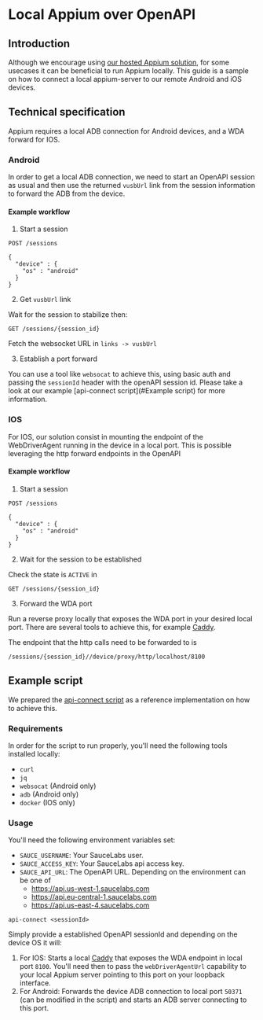 # Local Appium over OpenAPI

## Introduction
Although we encourage using [our hosted Appium solution](https://docs.saucelabs.com/mobile-apps/automated-testing/appium/), for some usecases it can be beneficial to run Appium locally. This guide is a sample on how to connect a local appium-server to our remote Android and iOS devices.

## Technical specification

Appium requires a local ADB connection for Android devices, and a WDA forward for IOS.

### Android

In order to get a local ADB connection, we need to start an OpenAPI session as usual and then use the returned `vusbUrl` link from the session information to forward the ADB from the device.

#### Example workflow

1. Start a session

```
POST /sessions
```

```
{
  "device" : {
    "os" : "android"
  }
}
```

2. Get `vusbUrl` link

Wait for the session to stabilize then:

```
GET /sessions/{session_id}
```

Fetch the websocket URL in `links -> vusbUrl`

3. Establish a port forward

You can use a tool like `websocat` to achieve this, using basic auth and passing the `sessionId` header with the openAPI session id. Please take a look at our example [api-connect script](#Example script) for more information.

### IOS

For IOS, our solution consist in mounting the endpoint of the WebDriverAgent running in the device in a local port. This is possible leveraging the http forward endpoints in the OpenAPI

#### Example workflow

1. Start a session

```
POST /sessions
```

```
{
  "device" : {
    "os" : "android"
  }
}
```

2. Wait for the session to be established

Check the state is `ACTIVE` in

```
GET /sessions/{session_id}
```

3. Forward the WDA port

Run a reverse proxy locally that exposes the WDA port in your desired local port. There are several tools to achieve this, for example [Caddy](https://caddyserver.com/).

The endpoint that the http calls need to be forwarded to is

```
/sessions/{session_id}//device/proxy/http/localhost/8100
```

## Example script

We prepared the [api-connect script](scripts/api-connect.sh) as a reference implementation on how to achieve this.

### Requirements

In order for the script to run properly, you'll need the following tools installed locally:

* `curl`
* `jq`
* `websocat` (Android only)
* `adb` (Android only)
* `docker` (IOS only)

### Usage

You'll need the following environment variables set:

* `SAUCE_USERNAME`: Your SauceLabs user.
* `SAUCE_ACCESS_KEY`: Your SauceLabs api access key.
* `SAUCE_API_URL`: The OpenAPI URL. Depending on the environment can be one of
    * https://api.us-west-1.saucelabs.com
    * https://api.eu-central-1.saucelabs.com
    * https://api.us-east-4.saucelabs.com

```
api-connect <sessionId>
```

Simply provide a established OpenAPI sessionId and depending on the device OS it will:

1. For IOS: Starts a local [Caddy](https://caddyserver.com/) that exposes the WDA endpoint in local port `8100`. You'll need then to pass the `webDriverAgentUrl` capability to your local Appium server pointing to this port on your loopback interface.
2. For Android: Forwards the device ADB connection to local port `50371` (can be modified in the script) and starts an ADB server connecting to this port.